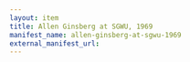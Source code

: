 ```yaml
---
layout: item
title: Allen Ginsberg at SGWU, 1969
manifest_name: allen-ginsberg-at-sgwu-1969
external_manifest_url: 
---
```

<!-- Add an essay or interpretive material below this line,
using HTML or markdown.  Do not modify this file above this line -->
